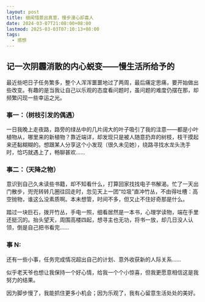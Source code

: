 ```yaml
---
layout: post
title: 细闻惜景出真意，慢步漫心却喜人
date: 2024-03-07T21:08:00+08:00
lastmod: 2025-03-03T07:10:13+08:00
tags:
  - 感想
---
```

## 记一次**阴霾消散的内心蜕变**——慢生活所给予的

最近些吧日子任务繁多，整个人浑浑噩噩地过了两周，最后痛定思痛，要开始做出些改变。有趣的是当我让自己以乐观的态度看问题时，虽问题的难度仍摆在那，却频繁闪现一些幸运之光。

### 事一：（树枝引发的偶遇）

一日我晚上走夜路，路旁的绿丛中的几片阔大的叶子吸引了我的注意——都是小叶植物从，哪里来的新植物？靠近端详，却发现只是被人随意扔弃的树枝，枝干摸起来还黏糊糊的。想跟某人分享这个小发现（很久未见她），绕路寻找水龙头洗手时，恰巧就遇上了，畅聊甚欢……

### 事二：（天降之物）

意识到自己久未读些书籍，却不知看什么，打算回家找找电子书解渴。忙了一天出门散步，兜兜转转几圈往回走时，忽见天上一团“垃圾”直冲竹丛，不由得吐槽：高空抛物，谁这么没素质啊。本未想管，时间不多，但又止不住好奇那是什么。

踏过一块巨石，拨开竹丛，手电一照，细看居然是一本书，心理学读物，端在手里还挺沉的。抬头望天，周围高楼四起，想寻主也无功，将书一放，却几日没人认领，倒是自己把书看完……

### 事 N:

还有一些小事，任务完成情况超出自己的计划、意外收获新的人际关系……

似乎老天爷也想让我保持一个好心情，给我一个个小惊喜，但我更愿意相信这是我努力的结果。

因为脚步慢了，我能抓住更多小机会；因为乐观了，我有心留意生活处处的美好。

